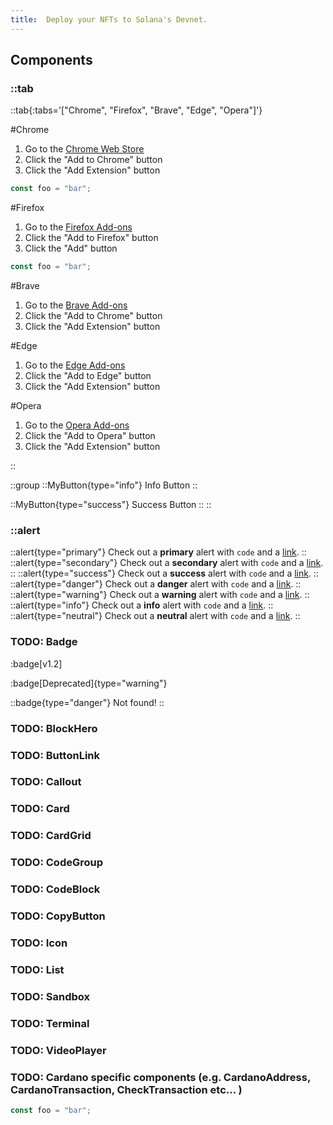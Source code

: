 ```yaml
---
title: ️ Deploy your NFTs to Solana's Devnet.
---
```


## Components

### ::tab

::tab{:tabs='["Chrome", "Firefox", "Brave", "Edge", "Opera"]'}

#Chrome

1. Go to the [Chrome Web Store](https://chrome.google.com/webstore/detail/eternl-wallet/ndjgjgjgjgjgjgjgjgjgjgjgjgjgjgjg)
2. Click the "Add to Chrome" button
3. Click the "Add Extension" button

```js
const foo = "bar";
```

#Firefox

1. Go to the [Firefox Add-ons](https://addons.mozilla.org/en-US/firefox/addon/eternl-wallet/)
2. Click the "Add to Firefox" button
3. Click the "Add" button

```js
const foo = "bar";
```

#Brave

1. Go to the [Brave Add-ons](https://chrome.google.com/webstore/detail/eternl-wallet/ndjgjgjgjgjgjgjgjgjgjgjgjgjgjgjg)
2. Click the "Add to Chrome" button
3. Click the "Add Extension" button

#Edge

1. Go to the [Edge Add-ons](https://microsoftedge.microsoft.com/addons/detail/eternl-wallet/ndjgjgjgjgjgjgjgjgjgjgjgjgjgjgjg)
2. Click the "Add to Edge" button
3. Click the "Add Extension" button

#Opera

1. Go to the [Opera Add-ons](https://addons.opera.com/en/extensions/details/eternl-wallet/)
2. Click the "Add to Opera" button
3. Click the "Add Extension" button

::

::group
::MyButton{type="info"}
Info Button
::

::MyButton{type="success"}
Success Button
::
::

### ::alert

::alert{type="primary"}
Check out a **primary** alert with `code` and a [link](/).
::
::alert{type="secondary"}
Check out a **secondary** alert with `code` and a [link](/).
::
::alert{type="success"}
Check out a **success** alert with `code` and a [link](/).
::
::alert{type="danger"}
Check out a **danger** alert with `code` and a [link](/).
::
::alert{type="warning"}
Check out a **warning** alert with `code` and a [link](/).
::
::alert{type="info"}
Check out a **info** alert with `code` and a [link](/).
::
::alert{type="neutral"}
Check out a **neutral** alert with `code` and a [link](/).
::

### TODO: Badge

:badge[v1.2]

:badge[Deprecated]{type="warning"}

::badge{type="danger"}
Not found!
::

### TODO: BlockHero

### TODO: ButtonLink

### TODO: Callout

### TODO: Card

### TODO: CardGrid

### TODO: CodeGroup

### TODO: CodeBlock

### TODO: CopyButton

### TODO: Icon

### TODO: List

### TODO: Sandbox

### TODO: Terminal

### TODO: VideoPlayer

### TODO: Cardano specific components (e.g. CardanoAddress, CardanoTransaction, CheckTransaction etc... )

```js
const foo = "bar";
```
